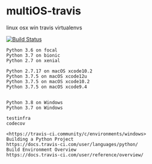 # multiOS-travis
linux osx win travis virtualenvs

[![Build Status](https://travis-ci.com/githubfoam/multiOS-travis.svg?branch=master)](https://travis-ci.com/githubfoam/multiOS-travis)  

~~~~
Python 3.6 on focal
Python 3.7 on bionic
Python 2.7 on xenial 

Python 2.7.17 on macOS xcode10.2
Python 3.7.5 on macOS xcode12u
Python 3.7.5 on macOS xcode10.2
Python 3.7.5 on macOS xcode9.4


Python 3.8 on Windows
Python 3.7 on Windows

testinfra
codecov

<https://travis-ci.community/c/environments/windows>
Building a Python Project
https://docs.travis-ci.com/user/languages/python/
Build Environment Overview
https://docs.travis-ci.com/user/reference/overview/
~~~~
